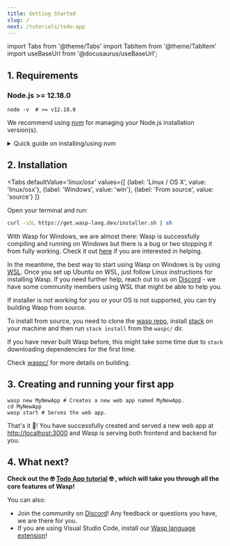 ```yaml
---
title: Getting Started
slug: /
next: /tutorials/todo-app
---
```


import Tabs from '@theme/Tabs'
import TabItem from '@theme/TabItem'
import useBaseUrl from '@docusaurus/useBaseUrl';


## 1. Requirements

### Node.js >= 12.18.0

```shell-session
node -v  # >= v12.18.0
```

We recommend using [nvm](https://github.com/nvm-sh/nvm) for managing your Node.js installation version(s).

<details>
  <summary style={{cursor: 'pointer', 'textDecoration': 'underline'}}>
    Quick guide on installing/using nvm
  </summary>
  <div>

  Install nvm via your OS package manager (aptitude, pacman, homebrew, ...) or alternatively via [nvm install script](https://github.com/nvm-sh/nvm#install--update-script).

  Then, install a version of node that you need (any >= 12.18.0), e.g.:
  ```shell-session
  nvm install 12
  ```

  Finally, whenever you need to ensure specific version of node is used, run e.g.
  ```shell-session
  nvm use 12
  ```
  to set the node version for current shell session.

  You can run
  ```shell-session
  node -v
  ```
  to check the version of node currently being used in this shell session.

  Check NVM repo for more details: https://github.com/nvm-sh/nvm .

  </div>
</details>


## 2. Installation

<Tabs
  defaultValue='linux/osx'
  values={[
    {label: 'Linux / OS X', value: 'linux/osx'},
    {label: 'Windows', value: 'win'},
    {label: 'From source', value: 'source'}
  ]}
>
  <TabItem value='linux/osx' >
<div style={{borderLeft: 'solid 6px #bf9900', paddingLeft: '10px'}} >

Open your terminal and run:

```bash
curl -sSL https://get.wasp-lang.dev/installer.sh | sh
```

</div>
  </TabItem>
  
  <TabItem value='win'>
<div style={{borderLeft: 'solid 6px #bf9900', paddingLeft: '10px'}} >

With Wasp for Windows, we are almost there: Wasp is successfully compiling and running on Windows but there is a bug or two stopping it from fully working. Check it out [here](https://github.com/wasp-lang/wasp/issues/48) if you are interested in helping.

In the meantime, the best way to start using Wasp on Windows is by using [WSL](https://docs.microsoft.com/en-us/windows/wsl/install-win10). Once you set up Ubuntu on WSL, just follow Linux instructions for installing Wasp. If you need further help, reach out to us on [Discord](https://discord.gg/rzdnErX) - we have some community members using WSL that might be able to help you.

</div>
  </TabItem>
  
  <TabItem value='source'>
<div style={{borderLeft: 'solid 6px #bf9900', paddingLeft: '10px'}} >

If installer is not working for you or your OS is not supported, you can try building Wasp from source.

To install from source, you need to clone the [wasp repo](https://github.com/wasp-lang/wasp), install [stack](https://docs.haskellstack.org) on your machine and then run `stack install` from the `waspc/` dir.

If you have never built Wasp before, this might take some time due to `stack` downloading dependencies for the first time.  

Check [waspc/](https://github.com/wasp-lang/wasp/tree/master/waspc) for more details on building.

</div>
  </TabItem>
</Tabs>

## 3. Creating and running your first app
```shell-session
wasp new MyNewApp # Creates a new web app named MyNewApp.
cd MyNewApp
wasp start # Serves the web app.
```

That's it :tada:! You have successfully created and served a new web app at <http://localhost:3000> and Wasp is serving both frontend and backend for you.

## 4. What next?

**Check out the 🤓 [Todo App tutorial](tutorials/todo-app.md) 🤓 , which will take you through all the core features of Wasp!**

You can also: 
- Join the community on [Discord](https://discord.gg/rzdnErX)! Any feedback or questions you have, we are there for you.
- If you are using Visual Studio Code, install our <a href="https://marketplace.visualstudio.com/items?itemName=wasp-lang.wasp">Wasp language extension</a>!
